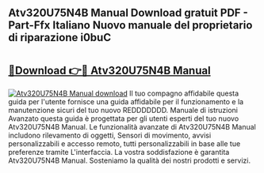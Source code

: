## Atv320U75N4B Manual Download gratuit PDF - Part-Ffx Italiano Nuovo manuale del proprietario di riparazione i0buC

# <h2><a href="http://df9zuml.blite.top/?on=Atv320U75N4B+Manual">🔗Download 👉🔴 Atv320U75N4B Manual</a></h2>

[![Atv320U75N4B Manual download](https://i.imgur.com/lujVjoI.png)](http://df9zuml.blite.top/?on=Atv320U75N4B+Manual)
Il tuo compagno affidabile questa guida per l'utente fornisce una guida affidabile per il funzionamento e la manutenzione sicuri del tuo nuovo REDDDDDDD. Manuale di istruzioni Avanzato questa guida è progettata per gli utenti esperti del tuo nuovo Atv320U75N4B Manual. Le funzionalità avanzate di Atv320U75N4B Manual includono rilevamento di oggetti, Sensori di movimento, avvisi personalizzabili e accesso remoto, tutti personalizzabili in base alle tue preferenze tramite L'interfaccia. La vostra soddisfazione è garantita Atv320U75N4B Manual. Sosteniamo la qualità dei nostri prodotti e servizi.
